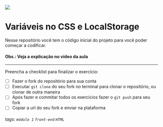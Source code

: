 ![](https://i.imgur.com/xG74tOh.png)

# Variáveis no CSS e LocalStorage

Nesse repositório você tem o código inicial do projeto para vocẽ poder começar a codificar.

#### Obs.: Veja a explicação no vídeo da aula

---

Preencha a checklist para finalizar o exercício:

- [ ] Fazer o fork do repositório para sua conta
- [ ] Executar `git clone` do seu fork no terminal para clonar o repositório, ou clonar de outra maneira
- [ ] Após fazer e commitar todos os exercícios fazer o `git push` para seu fork
- [ ] Copiar a url do seu fork e enviar na plataforma

###### tags: `módulo 1` `front-end` `HTML`

